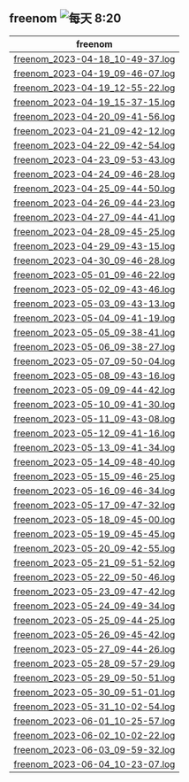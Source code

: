 ## freenom ![每天 8:20](https://img.shields.io/badge/每天-8:20-brightgreen?style=flat-square) 

| freenom |
| :----: |
| [freenom_2023-04-18_10-49-37.log](./freenom_2023-04-18_10-49-37.log) |
| [freenom_2023-04-19_09-46-07.log](./freenom_2023-04-19_09-46-07.log) |
| [freenom_2023-04-19_12-55-22.log](./freenom_2023-04-19_12-55-22.log) |
| [freenom_2023-04-19_15-37-15.log](./freenom_2023-04-19_15-37-15.log) |
| [freenom_2023-04-20_09-41-56.log](./freenom_2023-04-20_09-41-56.log) |
| [freenom_2023-04-21_09-42-12.log](./freenom_2023-04-21_09-42-12.log) |
| [freenom_2023-04-22_09-42-54.log](./freenom_2023-04-22_09-42-54.log) |
| [freenom_2023-04-23_09-53-43.log](./freenom_2023-04-23_09-53-43.log) |
| [freenom_2023-04-24_09-46-28.log](./freenom_2023-04-24_09-46-28.log) |
| [freenom_2023-04-25_09-44-50.log](./freenom_2023-04-25_09-44-50.log) |
| [freenom_2023-04-26_09-44-23.log](./freenom_2023-04-26_09-44-23.log) |
| [freenom_2023-04-27_09-44-41.log](./freenom_2023-04-27_09-44-41.log) |
| [freenom_2023-04-28_09-45-25.log](./freenom_2023-04-28_09-45-25.log) |
| [freenom_2023-04-29_09-43-15.log](./freenom_2023-04-29_09-43-15.log) |
| [freenom_2023-04-30_09-46-28.log](./freenom_2023-04-30_09-46-28.log) |
| [freenom_2023-05-01_09-46-22.log](./freenom_2023-05-01_09-46-22.log) |
| [freenom_2023-05-02_09-43-46.log](./freenom_2023-05-02_09-43-46.log) |
| [freenom_2023-05-03_09-43-13.log](./freenom_2023-05-03_09-43-13.log) |
| [freenom_2023-05-04_09-41-19.log](./freenom_2023-05-04_09-41-19.log) |
| [freenom_2023-05-05_09-38-41.log](./freenom_2023-05-05_09-38-41.log) |
| [freenom_2023-05-06_09-38-27.log](./freenom_2023-05-06_09-38-27.log) |
| [freenom_2023-05-07_09-50-04.log](./freenom_2023-05-07_09-50-04.log) |
| [freenom_2023-05-08_09-43-16.log](./freenom_2023-05-08_09-43-16.log) |
| [freenom_2023-05-09_09-44-42.log](./freenom_2023-05-09_09-44-42.log) |
| [freenom_2023-05-10_09-41-30.log](./freenom_2023-05-10_09-41-30.log) |
| [freenom_2023-05-11_09-43-08.log](./freenom_2023-05-11_09-43-08.log) |
| [freenom_2023-05-12_09-41-16.log](./freenom_2023-05-12_09-41-16.log) |
| [freenom_2023-05-13_09-41-34.log](./freenom_2023-05-13_09-41-34.log) |
| [freenom_2023-05-14_09-48-40.log](./freenom_2023-05-14_09-48-40.log) |
| [freenom_2023-05-15_09-46-25.log](./freenom_2023-05-15_09-46-25.log) |
| [freenom_2023-05-16_09-46-34.log](./freenom_2023-05-16_09-46-34.log) |
| [freenom_2023-05-17_09-47-32.log](./freenom_2023-05-17_09-47-32.log) |
| [freenom_2023-05-18_09-45-00.log](./freenom_2023-05-18_09-45-00.log) |
| [freenom_2023-05-19_09-45-45.log](./freenom_2023-05-19_09-45-45.log) |
| [freenom_2023-05-20_09-42-55.log](./freenom_2023-05-20_09-42-55.log) |
| [freenom_2023-05-21_09-51-52.log](./freenom_2023-05-21_09-51-52.log) |
| [freenom_2023-05-22_09-50-46.log](./freenom_2023-05-22_09-50-46.log) |
| [freenom_2023-05-23_09-47-42.log](./freenom_2023-05-23_09-47-42.log) |
| [freenom_2023-05-24_09-49-34.log](./freenom_2023-05-24_09-49-34.log) |
| [freenom_2023-05-25_09-44-25.log](./freenom_2023-05-25_09-44-25.log) |
| [freenom_2023-05-26_09-45-42.log](./freenom_2023-05-26_09-45-42.log) |
| [freenom_2023-05-27_09-44-26.log](./freenom_2023-05-27_09-44-26.log) |
| [freenom_2023-05-28_09-57-29.log](./freenom_2023-05-28_09-57-29.log) |
| [freenom_2023-05-29_09-50-51.log](./freenom_2023-05-29_09-50-51.log) |
| [freenom_2023-05-30_09-51-01.log](./freenom_2023-05-30_09-51-01.log) |
| [freenom_2023-05-31_10-02-54.log](./freenom_2023-05-31_10-02-54.log) |
| [freenom_2023-06-01_10-25-57.log](./freenom_2023-06-01_10-25-57.log) |
| [freenom_2023-06-02_10-02-22.log](./freenom_2023-06-02_10-02-22.log) |
| [freenom_2023-06-03_09-59-32.log](./freenom_2023-06-03_09-59-32.log) |
| [freenom_2023-06-04_10-23-07.log](./freenom_2023-06-04_10-23-07.log) |
